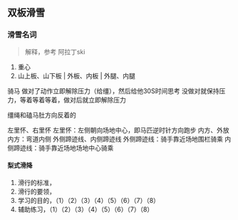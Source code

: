 ## 双板滑雪
### 滑雪名词
  > 解释，参考 阿拉丁ski
  1. 重心
  2. 山上板、山下板 | 外板、内板 | 外腿、内腿


骑马
做对了动作立即解除压力（给缰），然后给他30S时间思考
没做对就保持压力，等着等着等着，做对后就立即解除压力

缰绳和磕马肚方向反着的


左里怀、右里怀
	左里怀：左侧朝向场地中心，即马匹逆时针方向跑步
内方、外放
	内方：弯道内侧
外侧蹄迹线、内侧蹄迹线
	外侧蹄迹线：骑手靠近场地围栏骑乘
	内侧蹄迹线：骑手靠近场地场地中心骑乘



  #### 梨式滑降
  1. 滑行的标准，
  2. 滑行的要领，
  3. 学习的目的，（1）（2）（3）（4）（5）（6）（7）（8）
  4. 辅助练习，（1）（2）（3）（4）（5）（6）（7）（8）
